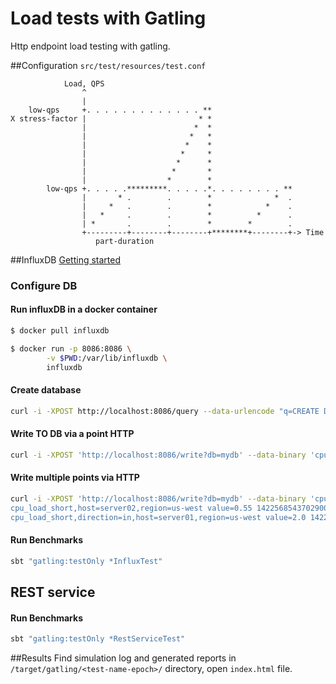 # Load tests with Gatling

Http endpoint load testing with gatling.


##Configuration
`src/test/resources/test.conf`

```
            Load, QPS
                ^
                |                           
    low-qps     +. . . . . . . . . . . . . **
X stress-factor |                         * *
                |                        *  *
                |                       *   *
                |                      *    *
                |                     *     *
                |                    *      *
                |                   *       *
                |                  *        *
        low-qps +. . . . .*********. . . . .*. . . . . . . . **
                |       * .        .        *              *  .
                |     *   .        .        *            *    .
                |   *     .        .        *          *      .
                | *       .        .        *        *        .  
                +---------+--------+--------+********+--------+-> Time
                   part-duration
```

##InfluxDB
[Getting started](https://docs.influxdata.com/influxdb/v1.3/introduction/getting_started/)

### Configure DB
#### Run influxDB in a docker container
```bash
$ docker pull influxdb

$ docker run -p 8086:8086 \
        -v $PWD:/var/lib/influxdb \
        influxdb
```

#### Create database
```bash
curl -i -XPOST http://localhost:8086/query --data-urlencode "q=CREATE DATABASE mydb"
```

#### Write TO DB via a point HTTP
```bash
curl -i -XPOST 'http://localhost:8086/write?db=mydb' --data-binary 'cpu_load_short,host=server01,region=us-west value=0.64 1434055562000000000'
```

#### Write multiple points via HTTP
```bash
curl -i -XPOST 'http://localhost:8086/write?db=mydb' --data-binary 'cpu_load_short,host=server02 value=0.67
cpu_load_short,host=server02,region=us-west value=0.55 1422568543702900257
cpu_load_short,direction=in,host=server01,region=us-west value=2.0 1422568543702900257'
```
#### Run Benchmarks
```sh
sbt "gatling:testOnly *InfluxTest"
```

## REST service
#### Run Benchmarks
```sh
sbt "gatling:testOnly *RestServiceTest"
```

##Results
Find simulation log and generated reports in `/target/gatling/<test-name-epoch>/` directory, 
open `index.html` file.
